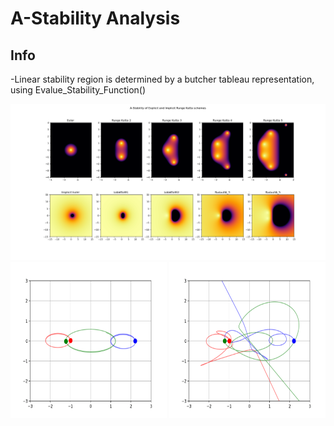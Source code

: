 # A-Stability Analysis

## Info

-Linear stability region is determined by a butcher tableau representation, using Evalue_Stability_Function()



![von neumann linear stability](Figure_1.png)
<img src="1.gif" width="250" height="250"/>
<img src="2.gif" width="250" height="250"/>